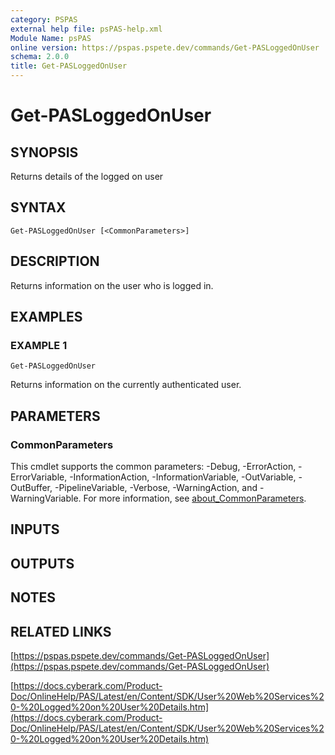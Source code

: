 ```yaml
---
category: PSPAS
external help file: psPAS-help.xml
Module Name: psPAS
online version: https://pspas.pspete.dev/commands/Get-PASLoggedOnUser
schema: 2.0.0
title: Get-PASLoggedOnUser
---
```


# Get-PASLoggedOnUser

## SYNOPSIS
Returns details of the logged on user

## SYNTAX

```
Get-PASLoggedOnUser [<CommonParameters>]
```

## DESCRIPTION
Returns information on the user who is logged in.

## EXAMPLES

### EXAMPLE 1
```
Get-PASLoggedOnUser
```

Returns information on the currently authenticated user.

## PARAMETERS

### CommonParameters
This cmdlet supports the common parameters: -Debug, -ErrorAction, -ErrorVariable, -InformationAction, -InformationVariable, -OutVariable, -OutBuffer, -PipelineVariable, -Verbose, -WarningAction, and -WarningVariable. For more information, see [about_CommonParameters](http://go.microsoft.com/fwlink/?LinkID=113216).

## INPUTS

## OUTPUTS

## NOTES

## RELATED LINKS

[https://pspas.pspete.dev/commands/Get-PASLoggedOnUser](https://pspas.pspete.dev/commands/Get-PASLoggedOnUser)

[https://docs.cyberark.com/Product-Doc/OnlineHelp/PAS/Latest/en/Content/SDK/User%20Web%20Services%20-%20Logged%20on%20User%20Details.htm](https://docs.cyberark.com/Product-Doc/OnlineHelp/PAS/Latest/en/Content/SDK/User%20Web%20Services%20-%20Logged%20on%20User%20Details.htm)
